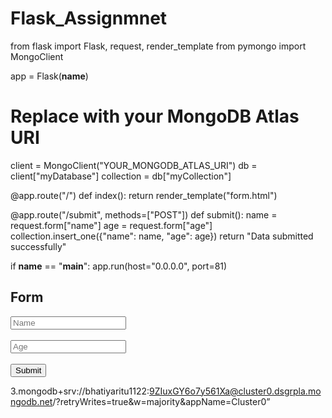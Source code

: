 # Flask_Assignmnet
from flask import Flask, request, render_template
from pymongo import MongoClient

app = Flask(__name__)

# Replace with your MongoDB Atlas URI
client = MongoClient("YOUR_MONGODB_ATLAS_URI")
db = client["myDatabase"]
collection = db["myCollection"]

@app.route("/")
def index():
    return render_template("form.html")

@app.route("/submit", methods=["POST"])
def submit():
    name = request.form["name"]
    age = request.form["age"]
    collection.insert_one({"name": name, "age": age})
    return "Data submitted successfully"

if __name__ == "__main__":
    app.run(host="0.0.0.0", port=81)
<!DOCTYPE html>
<html>
  <body>
    <h2>Form</h2>
    <form method="POST" action="/submit">
      <input type="text" name="name" placeholder="Name" required><br><br>
      <input type="number" name="age" placeholder="Age" required><br><br>
      <button type="submit">Submit</button>
    </form>
  </body>
</html>

3.mongodb+srv://bhatiyaritu1122:9ZIuxGY6o7y561Xa@cluster0.dsgrpla.mongodb.net/?retryWrites=true&w=majority&appName=Cluster0”
